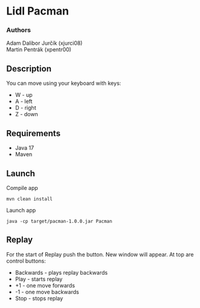 # Lidl Pacman

### Authors
Adam Dalibor Jurčík (xjurci08) \
Martin Pentrák (xpentr00)

## Description

You can move using your keyboard with keys: 
* W - up
* A - left
* D - right
* Z - down

## Requirements
* Java 17
* Maven

## Launch
Compile app
```
mvn clean install
```


Launch app
```
java -cp target/pacman-1.0.0.jar Pacman
```

## Replay

For the start of Replay push the button. New window will appear.
At top are control buttons:
* Backwards - plays replay backwards
* Play - starts replay
* +1 - one move forwards
* -1 - one move backwards
* Stop - stops replay